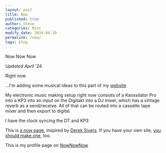 ```yaml
---
layout: post
title: Now
published: true
author: Steve
categories: Misc
modify_date: 2024-04-10
permalink: /now/
tags: blog
---
```


<span>Now Now Now</span>
<p><em><span>Updated April '24.</span></em><span> </span></p>  

Right now 

...I'm adding some musical ideas to this part of my [website][def] 

[def]: https://stephenschoepfer.com/cube/

My electronic music making setup right now consists of a Kaossilator Pro into a KP3 into an input on the Digitakt into a DJ mixer, which has a vintage reverb as a send/receive. All of that can be routed into a cassette tape mixer and then export to digital.

I have the clock syncing the DT and KP3    

<p><span>This is </span><a href='https://nownownow.com/about'><span>a now page</span></a><span>, inspired by </span><a href='https://sive.rs'><span>Derek Sivers</span></a><span>. If you have your own site, </span><a href='https://nownownow.com/about'><span>you should make one</span></a><span>, too. 

This is my profile page on [NowNowNow][def1] 

[def1]: https://nownownow.com/p/YvN2

</span></p>
